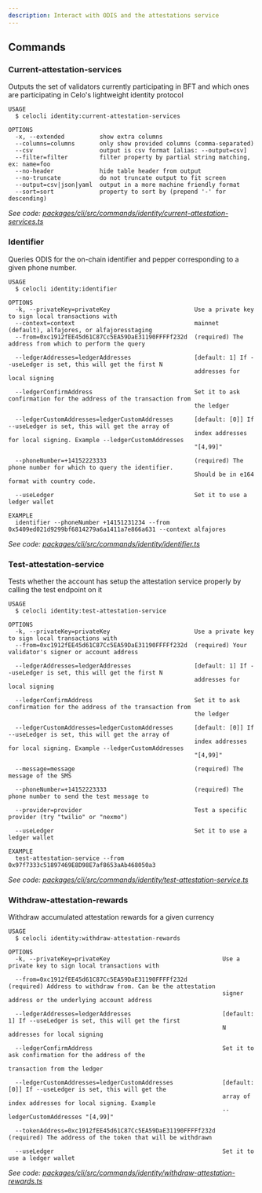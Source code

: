 ```yaml
---
description: Interact with ODIS and the attestations service
---
```


## Commands

### Current-attestation-services

Outputs the set of validators currently participating in BFT and which ones are participating in Celo's lightweight identity protocol

```
USAGE
  $ celocli identity:current-attestation-services

OPTIONS
  -x, --extended          show extra columns
  --columns=columns       only show provided columns (comma-separated)
  --csv                   output is csv format [alias: --output=csv]
  --filter=filter         filter property by partial string matching, ex: name=foo
  --no-header             hide table header from output
  --no-truncate           do not truncate output to fit screen
  --output=csv|json|yaml  output in a more machine friendly format
  --sort=sort             property to sort by (prepend '-' for descending)
```

_See code: [packages/cli/src/commands/identity/current-attestation-services.ts](https://github.com/celo-org/celo-monorepo/tree/master/packages/cli/src/commands/identity/current-attestation-services.ts)_

### Identifier

Queries ODIS for the on-chain identifier and pepper corresponding to a given phone number.

```
USAGE
  $ celocli identity:identifier

OPTIONS
  -k, --privateKey=privateKey                        Use a private key to sign local transactions with
  --context=context                                  mainnet (default), alfajores, or alfajoresstaging
  --from=0xc1912fEE45d61C87Cc5EA59DaE31190FFFFf232d  (required) The address from which to perform the query

  --ledgerAddresses=ledgerAddresses                  [default: 1] If --useLedger is set, this will get the first N
                                                     addresses for local signing

  --ledgerConfirmAddress                             Set it to ask confirmation for the address of the transaction from
                                                     the ledger

  --ledgerCustomAddresses=ledgerCustomAddresses      [default: [0]] If --useLedger is set, this will get the array of
                                                     index addresses for local signing. Example --ledgerCustomAddresses
                                                     "[4,99]"

  --phoneNumber=+14152223333                         (required) The phone number for which to query the identifier.
                                                     Should be in e164 format with country code.

  --useLedger                                        Set it to use a ledger wallet

EXAMPLE
  identifier --phoneNumber +14151231234 --from 0x5409ed021d9299bf6814279a6a1411a7e866a631 --context alfajores
```

_See code: [packages/cli/src/commands/identity/identifier.ts](https://github.com/celo-org/celo-monorepo/tree/master/packages/cli/src/commands/identity/identifier.ts)_

### Test-attestation-service

Tests whether the account has setup the attestation service properly by calling the test endpoint on it

```
USAGE
  $ celocli identity:test-attestation-service

OPTIONS
  -k, --privateKey=privateKey                        Use a private key to sign local transactions with
  --from=0xc1912fEE45d61C87Cc5EA59DaE31190FFFFf232d  (required) Your validator's signer or account address

  --ledgerAddresses=ledgerAddresses                  [default: 1] If --useLedger is set, this will get the first N
                                                     addresses for local signing

  --ledgerConfirmAddress                             Set it to ask confirmation for the address of the transaction from
                                                     the ledger

  --ledgerCustomAddresses=ledgerCustomAddresses      [default: [0]] If --useLedger is set, this will get the array of
                                                     index addresses for local signing. Example --ledgerCustomAddresses
                                                     "[4,99]"

  --message=message                                  (required) The message of the SMS

  --phoneNumber=+14152223333                         (required) The phone number to send the test message to

  --provider=provider                                Test a specific provider (try "twilio" or "nexmo")

  --useLedger                                        Set it to use a ledger wallet

EXAMPLE
  test-attestation-service --from 0x97f7333c51897469E8D98E7af8653aAb468050a3
```

_See code: [packages/cli/src/commands/identity/test-attestation-service.ts](https://github.com/celo-org/celo-monorepo/tree/master/packages/cli/src/commands/identity/test-attestation-service.ts)_

### Withdraw-attestation-rewards

Withdraw accumulated attestation rewards for a given currency

```
USAGE
  $ celocli identity:withdraw-attestation-rewards

OPTIONS
  -k, --privateKey=privateKey                                Use a private key to sign local transactions with

  --from=0xc1912fEE45d61C87Cc5EA59DaE31190FFFFf232d          (required) Address to withdraw from. Can be the attestation
                                                             signer address or the underlying account address

  --ledgerAddresses=ledgerAddresses                          [default: 1] If --useLedger is set, this will get the first
                                                             N addresses for local signing

  --ledgerConfirmAddress                                     Set it to ask confirmation for the address of the
                                                             transaction from the ledger

  --ledgerCustomAddresses=ledgerCustomAddresses              [default: [0]] If --useLedger is set, this will get the
                                                             array of index addresses for local signing. Example
                                                             --ledgerCustomAddresses "[4,99]"

  --tokenAddress=0xc1912fEE45d61C87Cc5EA59DaE31190FFFFf232d  (required) The address of the token that will be withdrawn

  --useLedger                                                Set it to use a ledger wallet
```

_See code: [packages/cli/src/commands/identity/withdraw-attestation-rewards.ts](https://github.com/celo-org/celo-monorepo/tree/master/packages/cli/src/commands/identity/withdraw-attestation-rewards.ts)_
